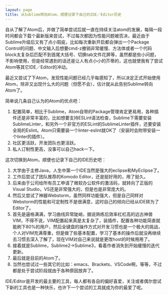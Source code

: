 ```yaml
---
layout: page
title: 从Sublime转向Atom，顺便记录下自己的IDE／Editor历史
---
```


自从了解了Atom后，并做了简单尝试后就一直在持续关注atom的发展，每隔一段时间都会下载个最新版来尝试，不过每次都因为性能问题被否决，最近由于Sublime升级后又有了点小瑕疵，比如每次重新开启都会弹出一个Package Control的问题、中文输入后想要cmd-z撤销非常缓慢、方法体或者一个代码block太复杂后匹配不到首尾大括号、切换tab文件花屏等，虽然都是些小问题，不影响使用，但是经常遇到的话还是让人有点小小的芥蒂的，这也就使我有了尝试Atom等其它IDE／Editor的冲动。

最近又尝试了下Atom，发现性能问题已经几乎每感知了，所以决定正式开始使用Atom，除非又出现什么大的问题（但愿不会），估计就从此告别Sublime转向Atom了。

简单说几条自己认为的Atom的优点吧：

1. 配置简单，相比于Sublime，Atom自带的Package管理肯定更易用，各种插件还是非常丰富的，比如想要支持ESLint语法检查，Sublime下需要安装SublimeLinter，和另外一个非官方的ESLint的SublimeLinter插件，还要安装全局的Eslint。Atom只需要装一个linter-eslint就OK了（安装时会附带安装一个linter的插件）。
2. 社区更活跃，开发团队也更活跃。
3. 私人订制性更高，没事可以自己hack一下。

这次切换到Atom，顺便也记录下自己的IDE历史吧：

1. 大学由于主修Java，人生中第一个IDE当然是强大的eclipse和MyEclipse了。
2. 工作后尝试了团队推荐的Komodo Editor，还是挺好用的，用了挺久。
3. 后来由于公司给所有员工申请了微软办公软件的激活码，就转向了正版的Visual Studio，VS还是非常强大的，但是也是非常庞大的。
4. 然后又尝试了神器Webstorm，虽然同样功能强大，但是自己同样对Webstorm的性能和可定制性不是很满意，这时自己的倾向已经从IDE转为了Editor了。
5. 首先是逼格满满，学习曲线异常陡峭，据说熟练后效率杠杠高的远古神兽VIM，不得不说，VIM配置起来真是太复杂了，装插件，配置各种功能简直就能刷下80%的用户，然后全键盘的操作方式对开发习惯也是一个极大的挑战，个人对VIM充满尊重，但是做了些基本配置，学习了基本的操作后就没再继续去习惯去深入了解了，现在VIM对自己来说就是更改host的时候用用了。
6. 接着就是Sublime，Sublime2->Sublime3，看着作者消失到开始缓慢的迭代更新。
7. 最后就是目前的Atom了。
8. 当然也尝试过一些其它的比如：emacs、Brackets、VSCode啊，等等，不过都是处于尝试阶段就由于各种原因放弃了。

IDE/Editor是开发的最主要的工具，每人都有各自的偏好喜爱，关注或者偶尔尝试下新的工具也是一种快乐，也许下一个尝试的工具就成为你的最爱了呢。

